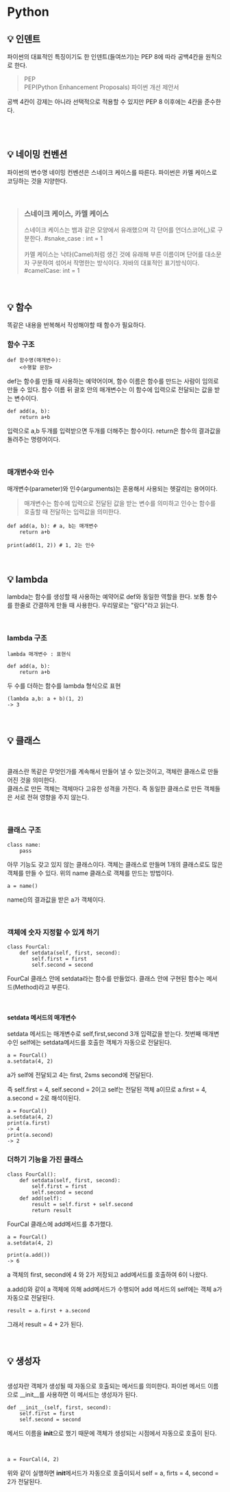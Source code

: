 # Python

## 💡 인덴트

파이썬의 대표적인 특징이기도 한 인덴트(들여쓰기)는 PEP 8에 따라 공백4칸을 원칙으로 한다.

> PEP
> <br>
> PEP(Python Enhancement Proposals) 파이썬 개선 제안서

공백 4칸이 강제는 아니라 선택적으로 적용할 수 있지만 PEP 8 이후에는 4칸을 준수한다.

<br><br>

## 💡 네이밍 컨벤션

파이썬의 변수명 네이밍 컨벤션은 스네이크 케이스를 따른다. 파이썬은 카멜 케이스로 코딩하는 것을 지양한다.

<br>

> ### 스네이크 케이스, 카멜 케이스
>
> 스네이크 케이스는 뱀과 같은 모양에서 유래했으며 각 단어를 언더스코어(\_)로 구분한다.
> #snake_case : int = 1
> <br><br>
> 카멜 케이스는 낙타(Camel)처럼 생긴 것에 유래해 부른 이름이며 단어를 대소문자 구분하여 섞어서 작명한는 방식이다. 자바의 대표적인 표기방식이다.
> #camelCase: int = 1

<br>

## 💡 함수

똑같은 내용을 반복해서 작성해야할 때 함수가 필요하다.

### 함수 구조

```
def 함수명(매개변수):
    <수행할 문장>
```

def는 함수를 만들 때 사용하는 예약어이며, 함수 이름은 함수를 만드는 사람이 임의로 만들 수 있다. 함수 이름 뒤 괄호 안의 매개변수는 이 함수에 입력으로 전달되는 값을 받는 변수이다.

```
def add(a, b):
    return a+b
```

입력으로 a,b 두개를 입력받으면 두개를 더해주는 함수이다.
return은 함수의 결과값을 돌려주는 명령어이다.

<br>

### 매개변수와 인수

매개변수(parameter)와 인수(arguments)는 혼용해서 사용되는 헷갈리는 용어이다.

> 매개변수는 함수에 입력으로 전달된 값을 받는 변수를 의미하고 인수는 함수를 호출할 때 전달하는 입력값을 의미한다.

```
def add(a, b): # a, b는 매개변수
    return a+b

print(add(1, 2)) # 1, 2는 인수
```

<br>

## 💡 lambda

lambda는 함수를 생성할 때 사용하는 예약어로 def와 동일한 역할을 한다. 보통 함수를 한줄로 간결하게 만들 때 사용한다. 우리말로는 "람다"라고 읽는다.

<br>

### lambda 구조

```
lambda 매개변수 : 표현식
```

```
def add(a, b):
    return a+b
```

두 수를 더하는 함수를 lambda 형식으로 표현

```
(lambda a,b: a + b)(1, 2)
-> 3
```

<br>

## 💡 클래스

<br>

클래스란 똑같은 무엇인가를 계속해서 만들어 낼 수 있는것이고, 객체란 클래스로 만들어진 것을 의미한다.<br>
클래스로 만든 객체는 객체마다 고유한 성격을 가진다. 즉 동일한 클래스로 만든 객체들은 서로 전혀 영향을 주지 않는다.

<br>

### 클래스 구조

```
class name:
    pass
```

아무 기능도 갖고 있지 않는 클래스이다.
객체는 클래스로 만들며 1개의 클래스로도 많은 객체를 만들 수 있다.
위의 name 클래스로 객체를 만드는 방법이다.

```
a = name()
```

name()의 결과값을 받은 a가 객체이다.

<br>

### 객체에 숫자 지정할 수 있게 하기

```
class FourCal:
    def setdata(self, first, second):
        self.first = first
        self.second = second
```

FourCal 클래스 안에 setdata라는 함수를 만들었다.
클래스 안에 구현된 함수는 메서드(Method)라고 부른다.

<br>

#### setdata 메서드의 매개변수

setdata 메서드는 매개변수로 self,first,second 3개 입력값을 받는다. 첫번째 매개변수인 self에는 setdata메서드를 호출한 객체가 자동으로 전달된다.

```
a = FourCal()
a.setdata(4, 2)
```

a가 self에 전달되고 4는 first, 2sms second에 전달된다.

즉 self.first = 4, self.second = 2이고
self는 전달된 객체 a이므로 a.first = 4, a.second = 2로 해석이된다.

```
a = FourCal()
a.setdata(4, 2)
print(a.first)
-> 4
print(a.second)
-> 2
```

### 더하기 기능을 가진 클래스

```
class FourCal():
    def setdata(self, first, second):
        self.first = first
        self.second = second
    def add(self):
        result = self.first + self.second
        return result
```

FourCal 클래스에 add메서드를 추가했다.

```
a = FourCal()
a.setdata(4, 2)

print(a.add())
-> 6
```

a 객체의 first, second에 4 와 2가 저장되고 add메서드를 호출하여 6이 나왔다.

a.add()와 같이 a 객체에 의해 add메서드가 수행되어 add 메서드의 self에는 객체 a가 자동으로 전달된다.

```
result = a.first + a.second
```

그래서 result = 4 + 2가 된다.

<br>

## 💡 생성자

<br>
생성자란 객체가 생성될 때 자동으로 호출되는 메서드를 의미한다. 파이썬 메서드 이름으로 __init__를 사용하면 이 메서드는 생성자가 된다.

```
def __init__(self, first, second):
    self.first = first
    self.second = second
```

메서드 이름을 **init**으로 했기 때문에 객체가 생성되는 시점에서 자동으로 호출이 된다.

<br>

```
a = FourCal(4, 2)
```

위와 같이 실행하면 **init**메서드가 자동으로 호출이되서 self = a, firts = 4, second = 2가 전달된다.
